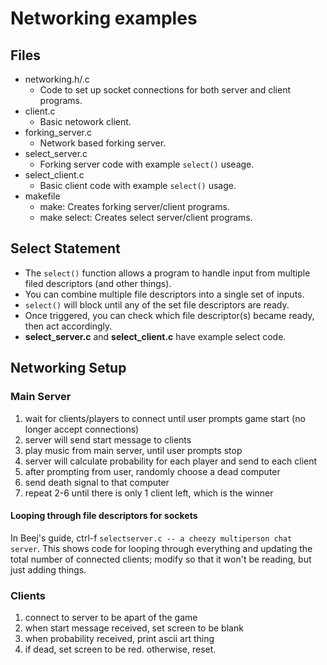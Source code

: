# Networking examples

## Files
* networking.h/.c
  * Code to set up socket connections for both server and client programs.
* client.c
  * Basic netowork client.
* forking_server.c
  * Network based forking server.
* select_server.c
  * Forking server code with example `select()` useage.
* select_client.c
  * Basic client code with example `select()` usage.
* makefile
  * make: Creates forking server/client programs.
  * make select: Creates select server/client programs.

## Select Statement
* The `select()` function allows a program to handle input from multiple filed descriptors (and other things).
* You can combine multiple file descriptors into a single set of inputs.
* `select()` will block until any of the set file descriptors are ready.
* Once triggered, you can check which file descriptor(s) became ready, then act accordingly.
* **select_server.c** and **select_client.c** have example select code.

## Networking Setup
### Main Server
1. wait for clients/players to connect until user prompts game start (no longer accept connections)
2. server will send start message to clients
3. play music from main server, until user prompts stop
4. server will calculate probability for each player and send to each client
5. after prompting from user, randomly choose a dead computer
6. send death signal to that computer
7. repeat 2-6 until there is only 1 client left, which is the winner

#### Looping through file descriptors for sockets
In Beej's guide, ctrl-f `selectserver.c -- a cheezy multiperson chat server`. This shows code for looping through everything and updating the total number of connected clients; modify so that it won't be reading, but just adding things.

### Clients
1. connect to server to be apart of the game
2. when start message received, set screen to be blank
3. when probability received, print ascii art thing
4. if dead, set screen to be red. otherwise, reset.
